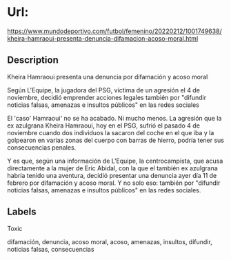 # Url: 

https://www.mundodeportivo.com/futbol/femenino/20220212/1001749638/kheira-hamraoui-presenta-denuncia-difamacion-acoso-moral.html

## Description 

Kheira Hamraoui presenta una denuncia por difamación y acoso moral

Según L'Equipe, la jugadora del PSG, víctima de un agresión el 4 de noviembre, decidió emprender acciones legales también por "difundir noticias falsas, amenazas e insultos públicos" en las redes sociales

El 'caso' Hamraoui' no se ha acabado. Ni mucho menos. La agresión que la ex azulgrana Kheira Hamraoui, hoy en el PSG, sufrió el pasado 4 de noviembre cuando dos individuos la sacaron del coche en el que iba y la golpearon en varias zonas del cuerpo con barras de hierro, podría tener sus consecuencias penales. 

Y es que, según una información de L'Equipe, la centrocampista, que acusa directamente a la mujer de Eric Abidal, con la que el también ex azulgrana habría tenido una aventura, decidió presentar una denuncia ayer día 11 de febrero por difamación y acoso moral. Y no solo eso: también por "difundir noticias falsas, amenazas e insultos públicos" en las redes sociales.

## Labels 

Toxic 

difamación, denuncia, acoso moral, acoso, amenazas, insultos, difundir, noticias falsas, consecuencias